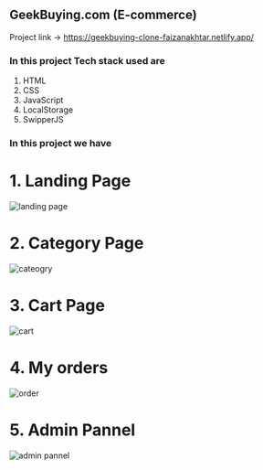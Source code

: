 ## GeekBuying.com (E-commerce)

Project link -> https://geekbuying-clone-faizanakhtar.netlify.app/

### In this project Tech stack used are

1. HTML
2. CSS
3. JavaScript
4. LocalStorage
5. SwipperJS

### In this project we have

# 1. Landing Page

![landing page](https://user-images.githubusercontent.com/112635764/209312316-516487e5-4d80-4987-829b-91f9365c3ce5.png)

# 2. Category Page

![cateogry](https://user-images.githubusercontent.com/112635764/209312388-e30a41b8-c32b-48ef-a206-cbe4ff1f4638.png)

# 3. Cart Page

![cart](https://user-images.githubusercontent.com/112635764/209312528-c3b8ca4c-6758-46b3-83b0-0736f4848a63.png)

# 4. My orders

![order](https://user-images.githubusercontent.com/112635764/209318093-2bef3a07-aefe-4ff9-b8e6-5a27d437539b.png)

# 5. Admin Pannel

![admin pannel](https://user-images.githubusercontent.com/112635764/209313057-067a6525-da1b-4bcf-b3d4-8cfe84c0d99c.png)
